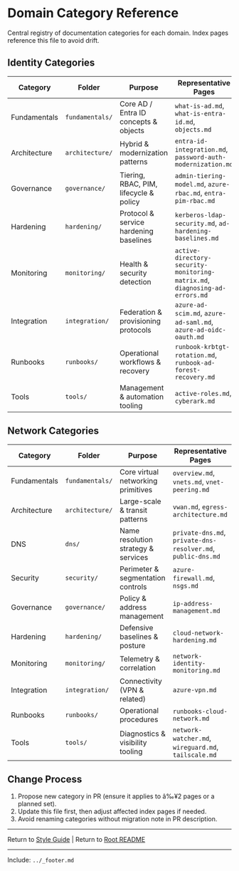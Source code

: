﻿---
Last Reviewed: 2025-09-04
Tags: meta, taxonomy, navigation
---
# Domain Category Reference

Central registry of documentation categories for each domain. Index pages reference this file to avoid drift.

## Identity Categories

| Category | Folder | Purpose | Representative Pages |
|----------|--------|---------|----------------------|
| Fundamentals | `fundamentals/` | Core AD / Entra ID concepts & objects | `what-is-ad.md`, `what-is-entra-id.md`, `objects.md` |
| Architecture | `architecture/` | Hybrid & modernization patterns | `entra-id-integration.md`, `password-auth-modernization.md` |
| Governance | `governance/` | Tiering, RBAC, PIM, lifecycle & policy | `admin-tiering-model.md`, `azure-rbac.md`, `entra-pim-rbac.md` |
| Hardening | `hardening/` | Protocol & service hardening baselines | `kerberos-ldap-security.md`, `ad-hardening-baselines.md` |
| Monitoring | `monitoring/` | Health & security detection | `active-directory-security-monitoring-matrix.md`, `diagnosing-ad-errors.md` |
| Integration | `integration/` | Federation & provisioning protocols | `azure-ad-scim.md`, `azure-ad-saml.md`, `azure-ad-oidc-oauth.md` |
| Runbooks | `runbooks/` | Operational workflows & recovery | `runbook-krbtgt-rotation.md`, `runbook-ad-forest-recovery.md` |
| Tools | `tools/` | Management & automation tooling | `active-roles.md`, `cyberark.md` |

## Network Categories

| Category | Folder | Purpose | Representative Pages |
|----------|--------|---------|----------------------|
| Fundamentals | `fundamentals/` | Core virtual networking primitives | `overview.md`, `vnets.md`, `vnet-peering.md` |
| Architecture | `architecture/` | Large-scale & transit patterns | `vwan.md`, `egress-architecture.md` |
| DNS | `dns/` | Name resolution strategy & services | `private-dns.md`, `private-dns-resolver.md`, `public-dns.md` |
| Security | `security/` | Perimeter & segmentation controls | `azure-firewall.md`, `nsgs.md` |
| Governance | `governance/` | Policy & address management | `ip-address-management.md` |
| Hardening | `hardening/` | Defensive baselines & posture | `cloud-network-hardening.md` |
| Monitoring | `monitoring/` | Telemetry & correlation | `network-identity-monitoring.md` |
| Integration | `integration/` | Connectivity (VPN & related) | `azure-vpn.md` |
| Runbooks | `runbooks/` | Operational procedures | `runbooks-cloud-network.md` |
| Tools | `tools/` | Diagnostics & visibility tooling | `network-watcher.md`, `wireguard.md`, `tailscale.md` |

## Change Process
1. Propose new category in PR (ensure it applies to â‰¥2 pages or a planned set).
2. Update this file first, then adjust affected index pages if needed.
3. Avoid renaming categories without migration note in PR description.

---
Return to [Style Guide](STYLEGUIDE.md) | Return to [Root README](../../README.md)

---
Include: `../_footer.md`


